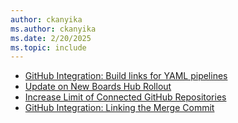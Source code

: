 ```yaml
---
author: ckanyika
ms.author: ckanyika
ms.date: 2/20/2025
ms.topic: include
---
```


- [GitHub Integration: Build links for YAML pipelines](#github-integration-build-links-for-yaml-pipelines)
- [Update on New Boards Hub Rollout](#update-on-new-boards-hub-rollout)
- [Increase Limit of Connected GitHub Repositories](#increase-limit-of-connected-github-repositories)
- [GitHub Integration: Linking the Merge Commit](#github-integration-linking-the-merge-commit)